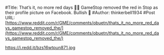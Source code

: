#Title: That’s it, no more red days 🚀🚀 GameStop removed the red in Stop as their profile picture on Facebook. Bullish 🚀
#Author: thinkerbell1934
#Post URL: [https://www.reddit.com/r/GME/comments/obuetn/thats_it_no_more_red_days_gamestop_removed_the/](https://www.reddit.com/r/GME/comments/obuetn/thats_it_no_more_red_days_gamestop_removed_the/)


https://i.redd.it/bzs16wtpun871.jpg